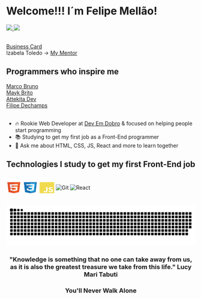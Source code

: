 # Welcome!!! I´m Felipe Mellão!

<div>
   <a href="https://github.com/mellonfive">
   <img height="180em" src="https://github-readme-stats.vercel.app/api?username=mellonfive&show_icons=true&theme=dracula&include_all_commits=true&count_private=true"/>
   <img height="180em" src="https://github-readme-stats.vercel.app/api/top-langs/?username=mellonfive&layout=compact&langs_count=6&theme=dracula"/>
</div>

<br>

[Business Card](https://dev-links-rose.vercel.app/)
<br>
Izabela Toledo -> [My Mentor](https://github.com/belatoledo)
<br>

## Programmers who inspire me

[Marco Bruno](https://www.youtube.com/@MarcoBrunoDev)
<br>
[Mayk Brito](https://www.youtube.com/@MaykBrito)
<br>
[Attekita Dev](https://www.youtube.com/@attekitadev)
<br>
[Filipe Dechamps](https://www.youtube.com/@FilipeDeschamps)
<br>
<br>

- 🔥 Rookie Web Developer at [Dev Em Dobro](https://www.youtube.com/c/devemdobro) & focused on helping people start programming
- 📚 Studying to get my first job as a Front-End programmer
- 🤝 Ask me about HTML, CSS, JS, React and more to learn together


## Technologies I study to get my first Front-End job

<div style="display: inline_block"><br>
  <img align="center" alt="HTML" height="30" width="40" src="https://raw.githubusercontent.com/devicons/devicon/master/icons/html5/html5-original.svg">
  <img align="center" alt="CSS" height="30" width="40" src="https://raw.githubusercontent.com/devicons/devicon/master/icons/css3/css3-original.svg">
  <img align="center" alt="Js" height="30" width="40" src="https://raw.githubusercontent.com/devicons/devicon/master/icons/javascript/javascript-plain.svg"> 
  <img align="center" alt="Git" height="30" width="40"
     src="https://cdn.jsdelivr.net/gh/devicons/devicon/icons/git/git-original.svg" />   
  <img align="center" alt="React" height="30" width="40"
src="https://cdn.jsdelivr.net/gh/devicons/devicon/icons/react/react-original.svg" /> 
</div>
 
 <br>

  ![Snake animation](https://github.com/mellonfive/mellonfive/blob/output/github-contribution-grid-snake.svg)

<h3 align="center">"Knowledge is something that no one can take away from us, as it is also the greatest treasure we take from this life." Lucy Mari Tabuti</h3>

<h3 align="center">You'll Never Walk Alone</h3>
